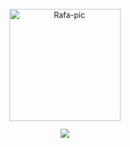 <div align='left'>
    <a href="https://github.com/silvakayque">
    <p align='center'><img align="center" alt="Rafa-pic" height="200"  border-radius= "50%" 
    <img src="https://i.pinimg.com/564x/2c/76/92/2c769235b5accd70e7f51885a323fcdb.jpg">
    <div align="center">
    <img src="https://readme-typing-svg.herokuapp.com?size=24&color=008BFF&vCenter=true&multiline=true&lines=Seja+muito+Bem-Vindo+ao+Perfil.">
</div>
